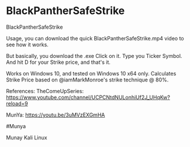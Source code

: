 # BlackPantherSafeStrike
BlackPantherSafeStrike

Usage, you can download the quick BlackPantherSafeStrike.mp4 video to see how it works.

But basically, you download the .exe Click on it. Type you Ticker Symbol. And hit D for your Strike price, and that's it.

Works on Windows 10, and tested on Windows 10 x64 only. Calculates Strike Price based on @iamMarkMonroe's strike technique @ 80%.

References: TheComeUpSeries: https://www.youtube.com/channel/UCPCNtdNULonhiUf2J_UHqKw?reload=9

MunYa: https://youtu.be/3uMVzEXGmHA

#Munya

Munay Kali Linux

